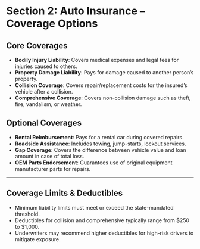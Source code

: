 # Section 2: Auto Insurance – Coverage Options

## Core Coverages

- **Bodily Injury Liability**: Covers medical expenses and legal fees for injuries caused to others.
- **Property Damage Liability**: Pays for damage caused to another person’s property.
- **Collision Coverage**: Covers repair/replacement costs for the insured’s vehicle after a collision.
- **Comprehensive Coverage**: Covers non-collision damage such as theft, fire, vandalism, or weather.

## Optional Coverages

- **Rental Reimbursement**: Pays for a rental car during covered repairs.
- **Roadside Assistance**: Includes towing, jump-starts, lockout services.
- **Gap Coverage**: Covers the difference between vehicle value and loan amount in case of total loss.
- **OEM Parts Endorsement**: Guarantees use of original equipment manufacturer parts for repairs.

---

## Coverage Limits & Deductibles

- Minimum liability limits must meet or exceed the state-mandated threshold.
- Deductibles for collision and comprehensive typically range from $250 to $1,000.
- Underwriters may recommend higher deductibles for high-risk drivers to mitigate exposure.